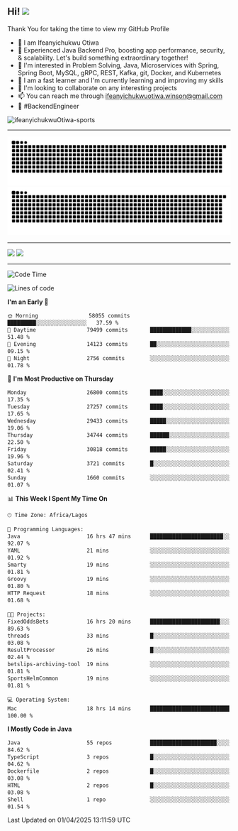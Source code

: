 <!-- BLOG-POST-LIST:START --><!-- BLOG-POST-LIST:END -->

## Hi! <img src="https://media.giphy.com/media/hvRJCLFzcasrR4ia7z/giphy.gif" width="4%"> 

Thank You for taking the time to view my GitHub Profile

- 👋 I am Ifeanyichukwu Otiwa
- 🚀 Experienced Java Backend Pro, boosting app performance, security, & scalability. Let's build something extraordinary together!
- 👀 I'm interested in Problem Solving, Java, Microservices with Spring, Spring Boot, MySQL, gRPC, REST, Kafka, git, Docker, and Kubernetes
- 🌱 I am a fast learner and I'm currently learning and improving my skills
- 💞️ I'm looking to collaborate on any interesting projects
- 📫 You can reach me through ifeanyichukwuotiwa.winson@gmail.com
- 🚀 #BackendEngineer

<p align="left" marginTop="10px"> <img src="https://komarev.com/ghpvc/?username=ifeanyichukwuOtiwa-sports&label=Profile%20views&color=0e75b6&style=for-the-badge" alt="ifeanyichukwuOtiwa-sports" /> </p>

***

<!--🐍📈SNAKEGRAPH / 🌐WEBSITE: https://github.com/Platane/snk -->
![github contribution grid snake animation](https://raw.githubusercontent.com/ifeanyichukwuOtiwa-sports/ifeanyichukwuOtiwa-sports/output/github-contribution-grid-snake-dark.svg#gh-dark-mode-only)![github contribution grid snake animation](https://raw.githubusercontent.com/ifeanyichukwuOtiwa-sports/ifeanyichukwuOtiwa-sports/output/github-contribution-grid-snake.svg#gh-light-mode-only)

***

<p float="left">
  <img float="left" src="https://github-readme-stats.vercel.app/api?username=ifeanyichukwuOtiwa-sports&count_private=true&include_all_commits=true&theme=react&show_icons=true" />
  <img float="right" src="https://github-readme-stats.vercel.app/api/top-langs/?username=ifeanyichukwuOtiwa-sports&layout=compact&show_icons=true&theme=react" /> 
</p>

***



<!--START_SECTION:waka-->
![Code Time](http://img.shields.io/badge/Code%20Time-3%2C582%20hrs%209%20mins-blue)

![Lines of code](https://img.shields.io/badge/From%20Hello%20World%20I%27ve%20Written-44.1%20million%20lines%20of%20code-blue)

**I'm an Early 🐤** 

```text
🌞 Morning                58055 commits       █████████░░░░░░░░░░░░░░░░   37.59 % 
🌆 Daytime                79499 commits       █████████████░░░░░░░░░░░░   51.48 % 
🌃 Evening                14123 commits       ██░░░░░░░░░░░░░░░░░░░░░░░   09.15 % 
🌙 Night                  2756 commits        ░░░░░░░░░░░░░░░░░░░░░░░░░   01.78 % 
```
📅 **I'm Most Productive on Thursday** 

```text
Monday                   26800 commits       ████░░░░░░░░░░░░░░░░░░░░░   17.35 % 
Tuesday                  27257 commits       ████░░░░░░░░░░░░░░░░░░░░░   17.65 % 
Wednesday                29433 commits       █████░░░░░░░░░░░░░░░░░░░░   19.06 % 
Thursday                 34744 commits       ██████░░░░░░░░░░░░░░░░░░░   22.50 % 
Friday                   30818 commits       █████░░░░░░░░░░░░░░░░░░░░   19.96 % 
Saturday                 3721 commits        █░░░░░░░░░░░░░░░░░░░░░░░░   02.41 % 
Sunday                   1660 commits        ░░░░░░░░░░░░░░░░░░░░░░░░░   01.07 % 
```


📊 **This Week I Spent My Time On** 

```text
🕑︎ Time Zone: Africa/Lagos

💬 Programming Languages: 
Java                     16 hrs 47 mins      ███████████████████████░░   92.07 % 
YAML                     21 mins             ░░░░░░░░░░░░░░░░░░░░░░░░░   01.92 % 
Smarty                   19 mins             ░░░░░░░░░░░░░░░░░░░░░░░░░   01.81 % 
Groovy                   19 mins             ░░░░░░░░░░░░░░░░░░░░░░░░░   01.80 % 
HTTP Request             18 mins             ░░░░░░░░░░░░░░░░░░░░░░░░░   01.68 % 

🐱‍💻 Projects: 
FixedOddsBets            16 hrs 20 mins      ██████████████████████░░░   89.63 % 
threads                  33 mins             █░░░░░░░░░░░░░░░░░░░░░░░░   03.08 % 
ResultProcessor          26 mins             █░░░░░░░░░░░░░░░░░░░░░░░░   02.44 % 
betslips-archiving-tool  19 mins             ░░░░░░░░░░░░░░░░░░░░░░░░░   01.81 % 
SportsHelmCommon         19 mins             ░░░░░░░░░░░░░░░░░░░░░░░░░   01.81 % 

💻 Operating System: 
Mac                      18 hrs 14 mins      █████████████████████████   100.00 % 
```

**I Mostly Code in Java** 

```text
Java                     55 repos            █████████████████████░░░░   84.62 % 
TypeScript               3 repos             █░░░░░░░░░░░░░░░░░░░░░░░░   04.62 % 
Dockerfile               2 repos             █░░░░░░░░░░░░░░░░░░░░░░░░   03.08 % 
HTML                     2 repos             █░░░░░░░░░░░░░░░░░░░░░░░░   03.08 % 
Shell                    1 repo              ░░░░░░░░░░░░░░░░░░░░░░░░░   01.54 % 
```




 Last Updated on 01/04/2025 13:11:59 UTC
<!--END_SECTION:waka-->

<!--
<p align="center">
![trophy](https://github-profile-trophy.vercel.app/?username=ifeanyichukwuOtiwa-sports&theme=onedark) (https://github.com/ryo-ma/github-profile-trophy)
</p>
-->

<!---
ifeanyi-otiwa/ifeanyi-otiwa is a ✨ special ✨ repository because its `README.md` (this file) appears on your GitHub profile.
You can click the Preview link to take a look at your changes.
--->
